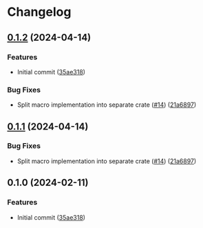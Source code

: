 # Changelog

## [0.1.2](https://github.com/mathematic-inc/unfmt/compare/v0.1.1...v0.1.2) (2024-04-14)


### Features

* Initial commit ([35ae318](https://github.com/mathematic-inc/unfmt/commit/35ae318256722500ead9484e99df69641be840e1))


### Bug Fixes

* Split macro implementation into separate crate ([#14](https://github.com/mathematic-inc/unfmt/issues/14)) ([21a6897](https://github.com/mathematic-inc/unfmt/commit/21a6897714cf07a4496c7e291061ad2ff9dfd15b))

## [0.1.1](https://github.com/mathematic-inc/unfmt/compare/unfmt-v0.1.0...unfmt-v0.1.1) (2024-04-14)


### Bug Fixes

* Split macro implementation into separate crate ([#14](https://github.com/mathematic-inc/unfmt/issues/14)) ([21a6897](https://github.com/mathematic-inc/unfmt/commit/21a6897714cf07a4496c7e291061ad2ff9dfd15b))

## 0.1.0 (2024-02-11)


### Features

* Initial commit ([35ae318](https://github.com/mathematic-inc/unfmt/commit/35ae318256722500ead9484e99df69641be840e1))
